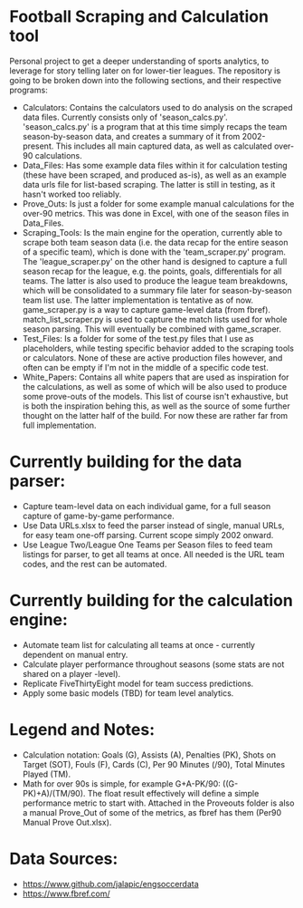 # Football Scraping and Calculation tool

Personal project to get a deeper understanding of sports analytics, to leverage for story telling later on for lower-tier leagues. The repository is going to be broken down into the following sections, and their respective programs:

- Calculators: Contains the calculators used to do analysis on the scraped data files. Currently consists only of 'season_calcs.py'. 'season_calcs.py' is a program that at this time simply recaps the team season-by-season data, and creates a summary of it from 2002-present. This includes all main captured data, as well as calculated over-90 calculations.
- Data_Files: Has some example data files within it for calculation testing (these have been scraped, and produced as-is), as well as an example data urls file for list-based scraping. The latter is still in testing, as it hasn't worked too reliably.
- Prove_Outs: Is just a folder for some example manual calculations for the over-90 metrics. This was done in Excel, with one of the season files in Data_Files.
- Scraping_Tools: Is the main engine for the operation, currently able to scrape both team season data (i.e. the data recap for the entire season of a specific team), which is done with the 'team_scraper.py' program. The 'league_scraper.py' on the other hand is designed to capture a full season recap for the league, e.g. the points, goals, differentials for all teams. The latter is also used to produce the league team breakdowns, which will be consolidated to a summary file later for season-by-season team list use. The latter implementation is tentative as of now. game_scraper.py is a way to capture game-level data (from fbref). match_list_scraper.py is used to capture the match lists used for whole season parsing. This will eventually be combined with game_scraper.
- Test_Files: Is a folder for some of the test.py files that I use as placeholders, while testing specific behavior added to the scraping tools or calculators. None of these are active production files however, and often can be empty if I'm not in the middle of a specific code test.
- White_Papers: Contains all white papers that are used as inspiration for the calculations, as well as some of which will be also used to produce some prove-outs of the models. This list of course isn't exhaustive, but is both the inspiration behing this, as well as the source of some further thought on the latter half of the build. For now these are rather far from full implementation.

# Currently building for the data parser:

- Capture team-level data on each individual game, for a full season capture of game-by-game performance.
- Use Data URLs.xlsx to feed the parser instead of single, manual URLs, for easy team one-off parsing. Current scope simply 2002 onward.
- Use League Two/League One Teams per Season files to feed team listings for parser, to get all teams at once. All needed is the URL team codes, and the rest can be automated.

# Currently building for the calculation engine:

- Automate team list for calculating all teams at once - currently dependent on manual entry.
- Calculate player performance throughout seasons (some stats are not shared on a player -level).
- Replicate FiveThirtyEight model for team success predictions.
- Apply some basic models (TBD) for team level analytics.

# Legend and Notes:

- Calculation notation: Goals (G), Assists (A), Penalties (PK), Shots on Target (SOT), Fouls (F), Cards (C), Per 90 Minutes (/90), Total Minutes Played (TM).
- Math for over 90s is simple, for example G+A-PK/90: ((G-PK)+A)/(TM/90). The float result effectively will define a simple performance metric to start with. Attached in the Proveouts folder is also a manual Prove_Out of some of the metrics, as fbref has them (Per90 Manual Prove Out.xlsx).

# Data Sources:
- https://www.github.com/jalapic/engsoccerdata
- https://www.fbref.com/
